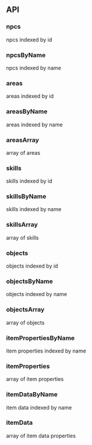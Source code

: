 ## API

### npcs

npcs indexed by id 

### npcsByName

npcs indexed by name

### areas

areas indexed by id 

### areasByName

areas indexed by name

### areasArray

array of areas

### skills

skills indexed by id 

### skillsByName

skills indexed by name

### skillsArray

array of skills

### objects

objects indexed by id 

### objectsByName

objects indexed by name

### objectsArray

array of objects

### itemPropertiesByName

item properties indexed by name

### itemProperties

array of item properties

### itemDataByName

item data indexed by name

### itemData

array of item data properties
